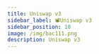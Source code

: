 ```yaml
---
title: Uniswap v3
sidebar_label: 📽Uniswap v3
sidebar_position: 10
image: /img/bac111.png
description: Uniswap v3
---
```

